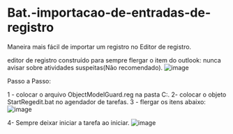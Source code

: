 # Bat.-importacao-de-entradas-de-registro
Maneira mais fácil de importar um registro no Editor de registro.


editor de registro construído para sempre flergar o item do outlook: nunca avisar sobre atividades suspeitas(Não recomendado).
 ![image](https://user-images.githubusercontent.com/64553168/146061367-c985b7d6-92d6-48f1-ab95-9c0b8b695ba3.png)


Passo a Passo:

1 - colocar o arquivo ObjectModelGuard.reg na pasta C:\.
2-  colocar o objeto  StartRegedit.bat no agendador de tarefas.
3 - flergar os itens abaixo:
![image](https://user-images.githubusercontent.com/64553168/146061393-785a7859-4adf-4ed6-be5d-22cd1c6a0811.png)

 
4- Sempre deixar iniciar a tarefa ao iniciar.
![image](https://user-images.githubusercontent.com/64553168/146061410-4b62f069-a234-49fd-98bd-ac067af22277.png)


 

